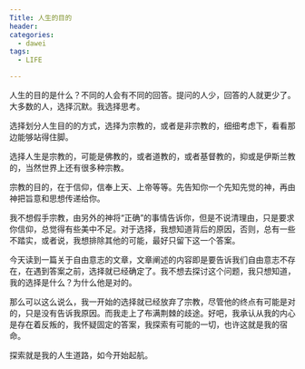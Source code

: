 ```yaml
---
Title: 人生的目的
header:
categories:
  - dawei
tags:
  - LIFE

---
```


人生的目的是什么？不同的人会有不同的回答。提问的人少，回答的人就更少了。大多数的人，选择沉默。我选择思考。

选择划分人生目的的方式，选择为宗教的，或者是非宗教的，细细考虑下，看看那边能够站得住脚。

选择人生是宗教的，可能是佛教的，或者道教的，或者基督教的，抑或是伊斯兰教的，当然世界上还有很多种宗教。

宗教的目的，在于信仰，信奉上天、上帝等等。先告知你一个先知先觉的神，再由神把旨意和思想传递给你。

我不想假手宗教，由另外的神将“正确”的事情告诉你，但是不说清理由，只是要求你信仰，总觉得有些美中不足。对于选择，我想知道背后的原因，否则，总有一些不踏实，或者说，我想排除其他的可能，最好只留下这一个答案。

今天读到一篇关于自由意志的文章，文章阐述的内容即是要告诉我们自由意志不存在，在遇到答案之前，选择就已经确定了。我不想去探讨这个问题，我只想知道，我的选择是什么？为什么他是对的。

那么可以这么说么，我一开始的选择就已经放弃了宗教，尽管他的终点有可能是对的，只是没有告诉我原因。而我走上了布满荆棘的歧途。好吧，我承认从我的内心是存在着反叛的，我怀疑固定的答案，我探索有可能的一切，也许这就是我的宿命。

探索就是我的人生道路，如今开始起航。
